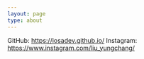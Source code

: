 ```yaml
---
layout: page
type: about
---
```


  GitHub: https://iosadev.github.io/
  Instagram: https://www.instagram.com/liu_yungchang/
